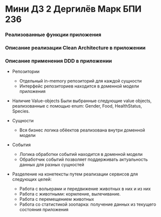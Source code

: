 # Мини ДЗ 2 Дергилёв Марк БПИ 236

### Реализованные функции приложения



### Описание реализации Clean Architecture в приложении

### Описание применения DDD в приложении

- Репозитории 
    - Отдельный in-memory репозиторий для каждой сущности
    - Интерфейс репозиториев находится в доменной модели приложения

- Наличие Value-objects 
    Были выбранные следующие value objects, реализованные с помощью enum: Gender, Food, HealthStatus, Species.

- Сущности
    - Вся бизнес логика обёектов реализована внутри доменной модели

- События
    - Логика обработки событий находится в доменной модели
    - Обработчик событий позволяет поддерживать актуальность данных для разных сущностей


- Разделение на конетексты путем реализации сервисов для следующих целей: 
    - Работа с вольерами и передвижение животных в них и из них
    - Работа с животными: кормление, вылечивание.
    - Работа с перемещением животных
    - Работа со статистикой зоопарка: получение данных из текущего состояния приложения